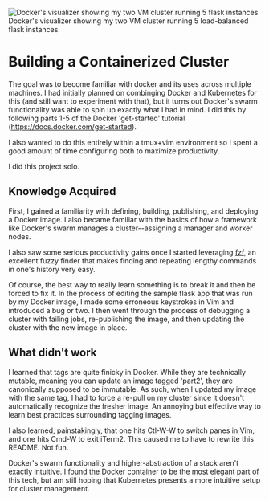 ![Docker's visualizer showing my two VM cluster running 5 flask instances](https://imgur.com/a/QmTaYAK)
Docker's visualizer showing my two VM cluster running 5 load-balanced flask instances.

# Building a Containerized Cluster
The goal was to become familiar with docker and its uses across multiple machines. I had initially planned on combinging Docker and Kubernetes for this (and still want to experiment with that), but it turns out Docker's swarm functionality was able to spin up exactly what I had in mind. I did this by following parts 1-5 of the Docker 'get-started' tutorial (https://docs.docker.com/get-started).

I also wanted to do this entirely within a tmux+vim environment so I spent a good amount of time configuring both to maximize productivity.

I did this project solo.

## Knowledge Acquired
First, I gained a familiarity with defining, building, publishing, and deploying a Docker image. I also became familiar with the basics of how a framework like Docker's swarm manages a cluster--assigning a manager and worker nodes. 

I also saw some serious productivity gains once I started leveraging [fzf](https://github.com/junegunn/fzf), an excellent fuzzy finder that makes finding and repeating lengthy commands in one's history very easy. 

Of course, the best way to really learn something is to break it and then be forced to fix it. In the process of editing the sample flask app that was run by my Docker image, I made some erroneous keystrokes in Vim and introduced a bug or two. I then went through the process of debugging a cluster with failing jobs, re-publishing the image, and then updating the cluster with the new image in place.

## What didn't work
I learned that tags are quite finicky in Docker. While they are technically mutable, meaning you can update an image tagged 'part2', they are canonically supposed to be immutable. As such, when I updated my image with the same tag, I had to force a re-pull on my cluster since it doesn't automatically recognize the fresher image. An annoying but effective way to learn best practices surrounding tagging images.

I also learned, painstakingly, that one hits Ctl-W-W to switch panes in Vim, and one hits Cmd-W to exit iTerm2. This caused me to have to rewrite this README. Not fun.

Docker's swarm functionality and higher-abstraction of a stack aren't exactly intuitive. I found the Docker container to be the most elegant part of this tech, but am still hoping that Kubernetes presents a more intuitive setup for cluster management.

